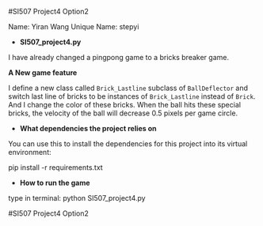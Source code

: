 #SI507 Project4 Option2
>
Name: Yiran Wang  Unique Name: stepyi
>

- **SI507_project4.py**

I have already changed a pingpong game to a bricks breaker game.

**A New game feature**

I define a new class called `Brick_Lastline` subclass of `BallDeflector` and switch last line of bricks to be instances of `Brick_Lastline` instead of `Brick`. And I change the color of these bricks. When the ball hits these special bricks, the velocity of the ball will decrease 0.5 pixels per game circle.

- **What dependencies the project relies on**

You can use this to install the dependencies for this project into its virtual environment:
>
pip install -r requirements.txt

- **How to run the game**

type in terminal: python SI507_project4.py
>
#SI507 Project4 Option2
